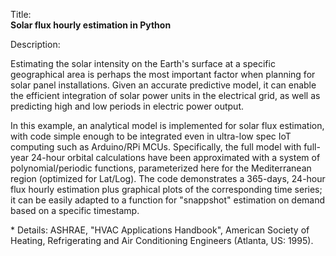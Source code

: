 Title:<br/>
<b>Solar flux hourly estimation in Python</b>

Description:<br/>
<p>Estimating the solar intensity on the Earth's surface at a specific geographical area is perhaps the most important factor when planning for solar panel installations. Given an accurate predictive model, it can enable the efficient integration of solar power units in the electrical grid, as well as predicting high and low periods in electric power output.</p>
<p>In this example, an analytical model is implemented for solar flux estimation, with code simple enough to be integrated even in ultra-low spec IoT computing such as Arduino/RPi MCUs. Specifically, the full model with full-year 24-hour orbital calculations have been approximated with a system of polynomial/periodic functions, parameterized here for the Mediterranean region (optimized for Lat/Log). The code demonstrates a 365-days, 24-hour flux hourly estimation plus graphical plots of the corresponding time series; it can be easily adapted to a function for "snappshot" estimation on demand based on a specific timestamp.</p>
<p>* Details: ASHRAE, "HVAC Applications Handbook", American Society of Heating, Refrigerating and Air Conditioning Engineers (Atlanta, US: 1995).</p>

